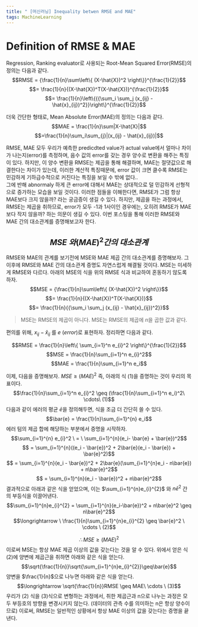 ```yaml
---
title: " [머신러닝] Inequality betwen RMSE and MAE"
tags: MachineLearning
---
```


# Definition of RMSE & MAE
Regression, Ranking evaluator로 사용되는 Root-Mean Squared Error(RMSE)의 정의는 다음과 같다.
$$RMSE = {\frac{1}{n}\sum\left\{ (X-\hat{X})^2 \right\}}^{\frac{1}{2}}$$
$$= \frac{1}{n}{(X-\hat{X})^T(X-\hat{X})}^{\frac{1}{2}}$$
$$= \frac{1}{n}\left\{{{\sum_i \sum_j (x_{ij} - \hat{x}_{ij})^2}}\right\}^{\frac{1}{2}}$$

더욱 간단한 형태로, Mean Absolute Error(MAE)의 정의는 다음과 같다.
$$MAE = \frac{1}{n}\sum|X-\hat{X}|$$
$$=\frac{1}{n}\sum_i\sum_{j}|(x_{ij} - \hat{x}_{ij})|$$

RMSE, MAE 모두 우리가 예측한 predicdted value가 actual value에서 얼마나 차이가 나는지(error)를 측정하며, 음수 값의 error를 갖는 경우 양수로 변환을 해주는 특징이 있다. 하지만, 이 양수 변환을 RMSE는 제곱을 통해 해결하며, MAE는 절댓값으로 해결한다는 차이가 있는데, 이러한 계산적 특징때문에, error 값이 크면 클수록 RMSE는 민감하게 기하급수적으로 커진다는 특징을 보일 수 밖에 없다.. <br>
그에 반해 abnormaly 하게 큰 error에 대해서 MAE는 상대적으로 덜 민감하게 선형적으로 증가하는 모습을 보일 것이다. 이러한 점들을 이해한다면, RMSE가 그럼 항상 MAE보다 크지 않을까? 라는 궁금증이 생길 수 있다. 하지만, 제곱을 하는 과정에서, RMSE는 제곱을 취하므로, error가 모두 -1과 1사이인 경우에는, 오히려 RMSE가 MAE보다 작지 않을까? 하는 의문이 생길 수 있다. 이번 포스팅을 통해 이러한 RMSE와 MAE 간의 대소관계를 증명해보고자 한다.

## $$MSE\ 와 (MAE)^2 간의\ 대소관계$$
RMSE와 MAE의 관계를 보기전에 MSE와 MAE 제곱 간의 대소관계를 증명해보자. 그 이후에 RMSE와 MAE 간의 대소관계 증명도 자연스럽게 해결될 것이다.
MSE는 미세하게 RMSE와 다르다. 아래의 MSE의 식을 위의 RMSE 식과 비교하여 혼동하기 않도록 하자.
$$MSE = {\frac{1}{n}\sum\left\{ (X-\hat{X})^2 \right\}}$$
$$= \frac{1}{n}{(X-\hat{X})^T(X-\hat{X})}$$
$$= \frac{1}{n}{{\sum_i \sum_j (x_{ij} - \hat{x}_{ij})^2}}$$
> MSE는 RMSE의 제곱이 아니다. MSE는 RMSE의 제곱에 $n$을 곱한 값과 같다.

편의를 위해, $x_{ij} - \hat{x}_{ij}$ 를 $e\ (error)$로 표현하자. 정리하면 다음과 같다.

$$RMSE = \frac{1}{n}\left\{ \sum_{i=1}^n e_{i}^2 \right\}^{\frac{1}{2}}$$
$$MSE = \frac{1}{n}\sum_{i=1}^n e_{i}^2$$
$$MAE = \frac{1}{n}\sum_{i=1}^n e_i$$

이제, 다음을 증명해보자. $MSE \geq (MAE)^2$
즉, 아래의 식 (1)을 증명하는 것이 우리의 목표이다. $$\frac{1}{n}\sum_{i=1}^n e_{i}^2 \geq (\frac{1}{n}\sum_{i=1}^n e_i)^2\  \cdots\   (1)$$
다음과 같이 에러의 평균 $\bar{e}$을 정의해두면, 식을 조금 더 간단히 쓸 수 있다.
$$\bar{e} = \frac{1}{n}\sum_{i=1}^{n} e_i$$
에러 텀의 제곱 합에 해당하는 부분에서 증명을 시작하자.
$$\sum_{i=1}^{n} e_{i}^2 \ = \ \sum_{i=1}^{n}(e_i- \bar{e} + \bar{e})^2$$
$$ = \sum_{i=1}^{n}((e_i - \bar{e})^2 + 2\bar{e}(e_i - \bar{e}) + \bar{e}^2)$$
$$ = \sum_{i=1}^{n}(e_i - \bar{e})^2 + 2\bar{e}(\sum_{i=1}^{n}e_i - n\bar{e}) + n\bar{e}^2$$
$$ = \sum_{i=1}^{n}(e_i - \bar{e})^2 + n\bar{e}^2$$
결과적으로 아래과 같은 식을 얻었으며, 이는 $\sum_{i=1}^{n}e_{i}^{2}$ 와 ${n\bar{e}^2}$ 간의 부등식을 이끌어낸다.
$$\sum_{i=1}^{n}e_{i}^{2} = \sum_{i=1}^{n}(e_i-\bar{e})^2 + n\bar{e}^2 \geq n\bar{e}^2$$
$$\longrightarrow \  \frac{1}{n}\sum_{i=1}^{n}e_{i}^{2} \geq \bar{e}^2 \  \cdots \  (2)$$

$$\therefore MSE \geq (MAE)^2$$
이로써 MSE는 항상 MAE 제곱 이상의 값을 갖는다는 것을 알 수 있다. 위에서 얻은 식 (2)에 양변에 제곱근을 취하면 아래와 같은 식을 얻는다.
$$\sqrt{\frac{1}{n}}\sqrt{\sum_{i=1}^{n}e_{i}^{2}}\geq\bar{e}$$
양변을 $\frac{1}{n}$으로 나누면 아래와 같은 식을 얻는다.
$$\longrightarrow \sqrt{\frac{1}{n}}RMSE \geq MAE\  \cdots \  (3)$$
우리가 (2) 식을 (3)식으로 변형하는 과정에서, 취한 제곱근과 n으로 나누는 과정은 모두 부등호의 방향을 변경시키지 않는다. (데이터의 관측 수를 의미하는 n은 항상 양수이므로)
이로써, RMSE는 일반적인 상황에서 항상 MAE 이상의 값을 갖는다는 증명을 끝낸다. 
